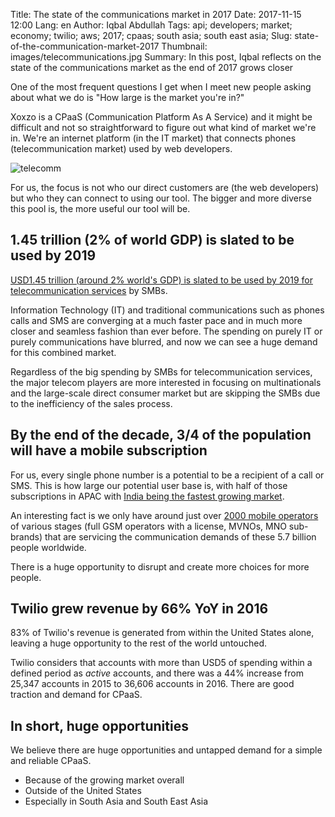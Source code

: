 Title: The state of the communications market in 2017
Date: 2017-11-15 12:00
Lang: en
Author: Iqbal Abdullah
Tags: api; developers; market; economy; twilio; aws; 2017; cpaas; south asia; south east asia;
Slug: state-of-the-communication-market-2017
Thumbnail: images/telecommunications.jpg
Summary: In this post, Iqbal reflects on the state of the communications market as the end of 2017 grows closer

One of the most frequent questions I get when I meet new people asking about
what we do is "How large is the market you're in?"

Xoxzo is a CPaaS (Communication Platform As A Service) and it might be difficult
and not so straightforward to figure out what kind of market we're in. We're an
internet platform (in the IT market) that connects phones (telecommunication
market) used by web developers. 

![telecomm](/images/telecommunications.jpg)


For us, the focus is not who our direct customers are (the web developers) but
who they can connect to using our tool. The bigger and more diverse this pool
is, the more useful our tool will be.

## 1.45 trillion (2% of world GDP) is slated to be used by 2019

[USD1.45 trillion (around 2% world's GDP) is slated to be used by 2019 for
telecommunication
services](https://www.huffingtonpost.com/ed-wynn/2016-telecommunications-t_b_9078948.html) by SMBs.

Information Technology (IT) and traditional communications such as phones calls and SMS
are converging at a much faster pace and in much more closer and seamless fashion than ever before.
The spending on purely IT or purely communications have blurred, and now we can
see a huge demand for this combined market.

Regardless of the big spending by SMBs for telecommunication services, the major telecom players
are more interested in focusing on multinationals and the large-scale direct consumer market but
are skipping the SMBs due to the inefficiency of the sales process.

## By the end of the decade, 3/4 of the population will have a mobile subscription

For us, every single phone number is a potential to be a recipient of a call or
SMS. This is how large our potential user base is, with half of those subscriptions in APAC
with [India being the fastest growing
market](http://www.thedrum.com/news/2017/07/24/mobile-users-surpass-55bn-2022-fueled-growth-india-and-china).

An interesting fact is we only have around just over
[2000 mobile operators](https://www.quora.com/How-many-mobile-operators-are-there-worldwide)
of various stages (full GSM operators with a license, MVNOs, MNO sub-brands) that are servicing
the communication demands of these 5.7 billion people worldwide.

There is a huge opportunity to disrupt and create more choices for more people.

## Twilio grew revenue by 66% YoY in 2016

83% of Twilio's revenue is generated from within the United States alone,
leaving a huge opportunity to the rest of the world untouched. 

Twilio considers that accounts with more than USD5 of spending within a defined period as _active_ accounts,
and there was a 44% increase from 25,347 accounts in 2015 to 36,606 accounts in 2016.
There are good traction and demand for CPaaS.

## In short, huge opportunities

We believe there are huge opportunities and untapped demand for a simple and
reliable CPaaS.

* Because of the growing market overall
* Outside of the United States
* Especially in South Asia and South East Asia

